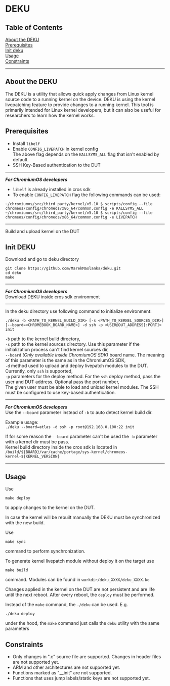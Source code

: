 # DEKU

## Table of Contents
[About the DEKU](#about)  
[Prerequisites](#prerequisites)  
[Init deku](#init)  
[Usage](#usage)  
[Constraints](#constraints)  

---

<a name="about"></a>
## About the DEKU
The DEKU is a utility that allows quick apply changes from Linux kernel source code to a running kernel on the device. DEKU is using the kernel livepatching feature to provide changes to a running kernel. This tool is primarily intended for Linux kernel developers, but it can also be useful for researchers to learn how the kernel works.
<a name="prerequisites"></a>
## Prerequisites
 - Install `libelf`
 - Enable `CONFIG_LIVEPATCH` in kernel config  
 The above flag depends on the `KALLSYMS_ALL` flag that isn't enabled by default.
 - SSH Key-Based authentication to the DUT
***
_**For ChromiumOS developers**_  
 - `libelf` is already installed in cros sdk
 - To enable `CONFIG_LIVEPATCH` flag the following commands can be used:
  ```
~/chromiumos/src/third_party/kernel/v5.10 $ scripts/config --file chromeos/config/chromeos/x86_64/common.config -e KALLSYMS_ALL
~/chromiumos/src/third_party/kernel/v5.10 $ scripts/config --file chromeos/config/chromeos/x86_64/common.config -e LIVEPATCH
 ```
***
Build and upload kernel on the DUT

<a name="init"></a>
## Init DEKU
Download and go to deku directory
```
git clone https://github.com/MarekMaslanka/deku.git
cd deku
make
```
***
_**For ChromiumOS developers**_  
Download DEKU inside cros sdk environment
***
In the deku directory use following command to initialize environment:
```
./deku -b <PATH_TO_KERNEL_BUILD_DIR> [-s <PATH_TO_KERNEL_SOURCES_DIR>] [--board=<CHROMEBOOK_BOARD_NAME>] -d ssh -p <USER@DUT_ADDRESS[:PORT]> init
```
`-b` path to the kernel build directory,  
`-s` path to the kernel sources directory. Use this parameter if the initialization process can't find kernel sources dir,  
`--board` *(Only available inside ChromiumOS SDK)* board name. The meaning of this parameter is the same as in the ChromiumOS SDK,  
`-d` method used to upload and deploy livepatch modules to the DUT. Currently, only `ssh` is supported,  
`-p` parameters for the deploy method. For the `ssh` deploy method, pass the user and DUT address. Optional pass the port number,  
The given user must be able to load and unload kernel modules. The SSH must be configured to use key-based authentication.


***
_**For ChromiumOS developers**_  
Use the `--board` parameter instead of `-b` to auto detect kernel build dir. 

Example usage:  
`./deku --board=atlas -d ssh -p root@192.168.0.100:22 init`

If for some reason the `--board` parameter can't be used the `-b` parameter with a kernel dir must be pass.  
Kernel build directory inside the cros sdk is located in `/build/${BOARD}/var/cache/portage/sys-kernel/chromeos-kernel-${KERNEL_VERSION}`
***

<a name="usage"></a>
## Usage
Use
```
make deploy
```
to apply changes to the kernel on the DUT.

In case the kernel will be rebuilt manually the DEKU must be synchronized with the new build.

Use
```
make sync
```
command to perform synchronization.

To generate kernel livepatch module without deploy it on the target use
```
make build
```
command. Modules can be found in `workdir/deku_XXXX/deku_XXXX.ko`

Changes applied in the kernel on the DUT are not persistent and are life until the next reboot. After every reboot, the `deploy` must be performed.

Instead of the `make` command, the `./deku` can be used. E.g.
```
./deku deploy
```
under the hood, the `make` command just calls the `deku` utility with the same parameters

<a name="constraints"></a>
## Constraints
 - Only changes in ".c" source file are supported. Changes in header files are not supported yet.
 - ARM and other architectures are not supported yet.
 - Functions marked as "__init" are not supported.
 - Functions that uses jump labels/static keys are not supported yet.